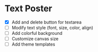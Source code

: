 # Text Poster

- [x] Add and delete button for textarea
- [ ] Modify text style (font, size, color, align)
- [ ] Add colorful background
- [ ] Customize canvas size
- [ ] Add theme templates
